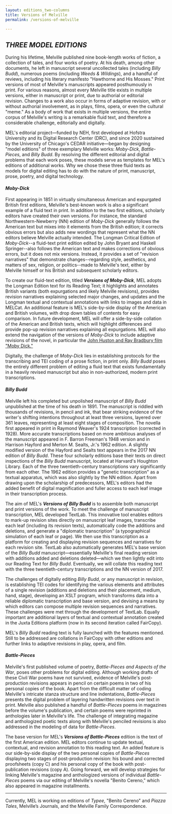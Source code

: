 ```yaml
---
layout: editions_two-columns
title: Versions of Melville
permalink: /versions-of-melville

---
```


## *THREE MODEL EDITIONS*

During his lifetime, Melville published nine book-length works of
fiction, a collection of tales, and four works of poetry. At his death,
among other documents, he left in manuscript several uncollected tales
(including *Billy Budd*), numerous poems (including *Weeds & Wildings*),
and a handful of reviews, including his literary manifesto "Hawthorne
and His Mosses." Print versions of most of Melville's manuscripts
appeared posthumously in print. For various reasons, almost every
Melville title exists in multiple versions, either in manuscript or
print, due to authorial or editorial revision. Changes to a work also
occur in forms of adaptive revision, with or without authorial
involvement, as in plays, films, opera, or even the cultural "meme." As
a body of work that exists in multiple versions, the entire corpus of
Melville's writing is a remarkable fluid text, and therefore a
considerable challenge, editorially and digitally.

MEL's editorial project—funded by NEH, first developed at Hofstra
University and its Digital Research Center (DRC), and since 2020 sustained by the
University of Chicago's CEDAR initiative—began by designing "model
editions" of three exemplary Melville works: *Moby-Dick*,
*Battle-Pieces*, and *Billy Budd*. By resolving the different editorial
and digital problems that each work poses, these models serve as
templates for MEL's editions of additional works. Why we chose these
three fluid texts as models for digital editing has to do with the
nature of print, manuscript, prose, poetry, and digital technology.

#### ***Moby-Dick***
First appearing in 1851 in virtually simultaneous American and  expurgated British first editions, Melville's best-known work is also a
significant example of a fluid text in print. In addition to the two
first editions, scholarly editors have created their own versions. For
instance, the standard Northwestern-Newberry (NN) edition of *Moby-Dick*
generally follows the American text but mixes into it elements from the
British edition; it corrects obvious errors but also adds new wordings
that represent what the NN editors believe Melville actually
intended. The Longman Critical Edition of *Moby-Dick*--a fluid-text
print edition edited by John Bryant and Haskell Springer--also follows
the American text and makes corrections of obvious errors, but it does
not mix versions. Instead, it provides a set of "revision narratives"
that demonstrate changes--regarding style, aesthetics, and matters of
sex, religion, or politics--made to Melville's text, either by Melville
himself or his British and subsequent scholarly editors.

To create our
fluid-text edition, titled ***Versions of Moby-Dick***, MEL adopts the
Longman Edition text for its Reading Text; it highlights and annotates
British variants (both expurgations and likely Melville revisions),
provides revision narratives explaining selected major changes, and
updates and the Longman textual and contextual annotations with links to
images and data in MELCat. An additional feature is MEL's side-by-side
display of the American and British volumes, with drop down tables of
contents for easy comparison. In future development, MEL will offer a
side-by-side collation of the American and British texts, which will
highlight differences and provide pop-up revision narratives explaining
all expurgations. MEL will also extend the navigation of the versions of
*Moby-Dick* to include adaptive revisions of the novel, in particular
the [John Huston and Ray Bradbury film "Moby Dick."](https://mel.netlify.app/adaptation)

Digitally, the challenge of *Moby-Dick* lies in establishing protocols
for the transcribing and TEI coding of a prose fiction, in print only. *Billy Budd* poses the entirely different problem of editing a fluid text that exists
fundamentally in a heavily revised manuscript but also in non-authorized, modern print transcriptions.

#### ***Billy Budd***
Melville left his completed but unpolished manuscript
of *Billy Budd* unpublished at the time of his death in 1891. The
manuscript is riddled with thousands of revisions, in pencil and ink,
that bear striking evidence of the writer's shifting intentions
throughout at least three versions, layered over 361 leaves,
representing at least eight stages of composition. The novella first
appeared in print in Raymond Weaver's 1924 transcription (corrected in
1928). More accurate transcriptions based on more ambitious analyses of
the manuscript appeared in F. Barron Freeman's 1948 version and in
Harrison Hayford and Merton M. Sealts, Jr.'s 1962 edition. A slightly
modified version of the Hayford and Sealts text appears in the 2017 NN
edition of *Billy Budd*. These four scholarly editions base their texts
on direct inspections of the *Billy Budd* manuscript,
located at Harvard's Houghton Library. Each of the three
twentieth-century transcriptions vary significantly from each other. The
1962 edition provides a "genetic transcription" as a textual apparatus,
which was also slightly by the NN edition. Apart from drawing upon the scholarship of predecessors, MEL's editors had the added benefit of digital magnification and fuller access to each leaf image in their transcription process.

The aim of MEL's ***Versions of Billy Budd*** is to assemble both
manuscript and print versions of the work. To meet the challenge of
manuscript transcription, MEL developed TextLab. This innovative tool
enables editors to mark-up revision sites directly on manuscript leaf images,
transcribe each leaf (including its revision texts), automatically code
the additions and deletions, and generate a "diplomatic transcription"
(a typographical simulation of each leaf or page). We then use this transcription
as a platform for creating and displaying revision sequences and narratives for each
revision site. TextLab also automatically generates MEL's base version
of the *Billy Budd* manuscript—essentially Melville's final reading
version with additions added and deletions deleted—which we then lightly edit into our Reading Text for *Billy Budd*. Eventually, we will collate this reading text with the three twentieth-century transcriptions and the NN
version of 2017.

The challenges of digitally editing *Billy Budd*, or any manuscript in revision,
is establishing TEI codes for identifying the various elements and attributes
of a single revision (additions and deletions and their placement, medium, hand, stage), developing an XSLT program, which transforms data into a reliable diplomatic transcription and base version, and devising a means by which editors can compose multiple revision sequences and narratives. These challenges were met
through the development of TextLab. Equally important are additional
layers of textual and contextual annotation created in the Juxta
Editions platform (now in its second iteration called FairCopy).

MEL's *Billy Budd* reading text is fully launched with the features
mentioned. Still to be addressed are collations in FairCopy with other editions and further links to adaptive revisions in play, opera, and film.

#### ***Battle-Pieces***
 Melville's first published volume of poetry, *Battle-Pieces and Aspects of the War*, poses other problems for digital editing. Although working drafts of these Civil War poems have not survived, evidence of Melville's post-production revisions appears in pencil on certain poems in two of his personal copies of the book. Apart from the difficult matter of coding Melville's intricate stanza structure and line indentations, *Battle-Pieces* presents the digital problem of layering handwritten revisions over text in print. Melville also published a handful of *Battle-Pieces* poems in magazines before the
volume's publication, and certain poems were reprinted in anthologies later in Melville's life. The challenge of integrating magazine and anthologized poetic texts along with Melville's penciled revisions is also addressed in the
modeling of data for *Battle-Pieces*.

The base version for MEL's ***Versions of Battle-Pieces*** edition is the text
of the first American edition. MEL editors continue to update textual,
contextual, and revision annotation to this reading text. An added feature is our
side-by-side display of the two personal copies of *Battle-Pieces*
displaying two stages of post-production revision: his bound and
corrected proofsheets (copy C) and his personal copy of the book with
post-publication revisions (copy A). Going forward, we will develop strategies
for linking Melville's magazine and anthologized versions of individual
*Battle-Pieces* poems via our editing of Melville's novella "Benito
Cereno," which also appeared in magazine installments.

----------

Currently, MEL is working on editions of *Typee*, "Benito Cereno" and *Piazza Tales*, Melville’s Journals, and the Melville Family Correspondence.
